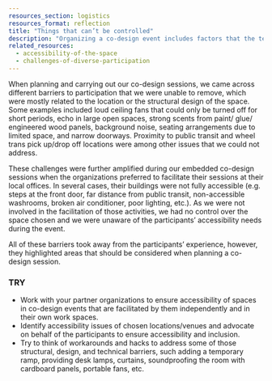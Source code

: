 ```yaml
---
resources_section: logistics
resources_format: reflection
title: "Things that can’t be controlled"
description: "Organizing a co-design event includes factors that the team cannot control and should be ready to adapt to."
related_resources:
  - accessibility-of-the-space
  - challenges-of-diverse-participation
---
```


When planning and carrying out our co-design sessions, we came across different barriers to participation that we were unable to remove, which were mostly related to the location or the structural design of the space. Some examples included loud ceiling fans that could only be turned off for short periods, echo in large open spaces, strong scents from paint/ glue/ engineered wood panels, background noise, seating arrangements due to limited space, and narrow doorways. Proximity to public transit and wheel trans pick up/drop off locations were among other issues that we could not address. 


These challenges were further amplified during our embedded co-design sessions when the organizations preferred to facilitate their sessions at their local offices. In several cases, their buildings were not fully accessible (e.g. steps at the front door, far distance from public transit, non-accessible washrooms, broken air conditioner, poor lighting, etc.). As we were not involved in the facilitation of those activities, we had no control over the space chosen and we were unaware of the participants’ accessibility needs during the event. 


All of these barriers took away from the participants’ experience, however, they highlighted areas that should be considered when planning a co-design session.  

### TRY

- Work with your partner organizations to ensure accessibility of spaces in co-design events that are facilitated by them independently and in their own work spaces. 
- Identify accessibility issues of chosen locations/venues and advocate on behalf of the participants to ensure accessibility and inclusion. 
- Try to think of workarounds and hacks to address some of those structural, design, and technical barriers, such adding a temporary ramp, providing desk lamps, curtains, soundproofing the room with cardboard panels, portable fans, etc.